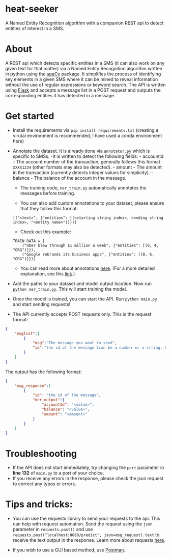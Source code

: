 # heat-seeker
A Named Entity Recognition algorithm with a companion REST api to detect entities of interest in a SMS. 


# About
A REST api which detects specific entities in a SMS (it can also work on any given text for that matter) via a Named Entity Recognition algorithm written in python using the [spaCy](https://spacy.io/) package. It simplifies the process of identifying key elements in a given SMS where it can be mined to reveal information without the use of regular expressions or keyword search. The API is written using [Flask](https://flask.palletsprojects.com/en/1.1.x/) and accepts a message list in a POST request and outputs the corresponding entities it has detected in a message.


# Get started
- Install the requirements via ```pip install requirements.txt```
(creating a virutal environment is recommended, I have used a conda environment here)

- Annotate the dataset. It is already done via ```annotator.py``` which is specific to SMSs. 
	-It is written to detect the following fields:
		- accountid - The account number of the transaction, generally follows this format `XXXX1234` (other formats may also be detected).
		- amount - The amount in the transaction (currently detects integer values for simplicity).
		- balance - The balance of the account in the message.

	- The training code, ```ner_train.py``` automatically annotates the messages before training.

	- You can also add custom annotations to your dataset, please ensure that they follow this format:
	```
	[("<text>", {"entities": [(<starting string index>, <ending string index>, "<entity name>")]})]
	```

	- Check out this example:
	```
	TRAIN_DATA = [
        ("Uber blew through $1 million a week", {"entities": [(0, 4, "ORG")]}),
        ("Google rebrands its business apps", {"entities": [(0, 6, "ORG")]})]
	```

	- You can read more about annotations [here](https://spacy.io/usage/training#training-simple-style).
	(For a more detailed explanation, see this [link](https://spacy.io/api/annotation#named-entities).)


- Add the paths to your dataset and model output location.
Now run ```python ner_train.py```. This will start training the model.


- Once the model is trained, you can start the API.
Run ```python main.py``` and start sending requests!


- The API currently accepts POST requests only. 
This is the request format:
```json
{
	"msglist":[
		{
			"msg":"The message you want to send",
			"id":"the id of the message (can be a number or a string, helps you keep track of the message)"
		}
	] 
}
```

The output has the following format:
```json
{
	"msg_response":[
		{
			"id": "the id of the message",
			"ner_output":{
				"accountId": "<value>",
				"balance": "<value>",
				"amount": "<amount>"
			}
		}
	]
}
```



# Troubleshooting
- If the API does not start immediately, try changing the `port` parameter in **line 132** of `main.py` to a port of your choice.
- If you receive any errors in the response, please check the json request to correct any typos or errors.   


# Tips and tricks:
- You can use the requests library to send your requests to the api. This can help with request automation. 
Send the request using the `json` parameter in `requests.post()` and use ```requests.post("localhost:8080/predict", json=msg_request).text``` to receive the text output in the response. Learn more about requests [here](https://requests.readthedocs.io/en/master/).

- If you wish to use a GUI based method, use [Postman](https://www.postman.com/).



